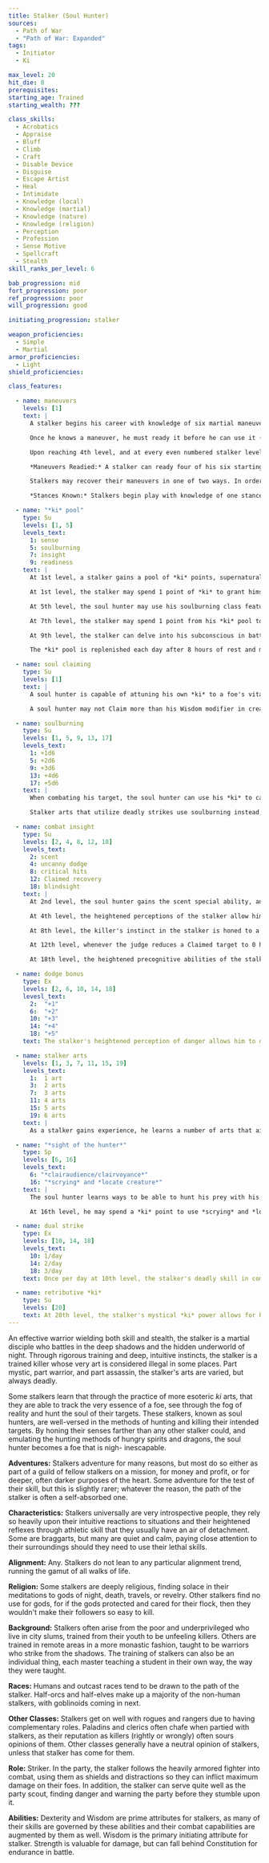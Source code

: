 ```yaml
---
title: Stalker (Soul Hunter)
sources:
  - Path of War
  - "Path of War: Expanded"
tags:
  - Initiator
  - Ki

max_level: 20
hit_die: 8
prerequisites:
starting_age: Trained
starting_wealth: ???

class_skills:
  - Acrobatics
  - Appraise
  - Bluff
  - Climb
  - Craft
  - Disable Device
  - Disguise
  - Escape Artist
  - Heal
  - Intimidate
  - Knowledge (local)
  - Knowledge (martial)
  - Knowledge (nature)
  - Knowledge (religion)
  - Perception
  - Profession
  - Sense Motive
  - Spellcraft
  - Stealth
skill_ranks_per_level: 6

bab_progression: mid
fort_progression: poor
ref_progression: poor
will_progression: good

initiating_progression: stalker

weapon_proficiencies:
  - Simple
  - Martial
armor_proficiencies:
  - Light
shield_proficiencies:

class_features:

  - name: maneuvers
    levels: [1]
    text: |
      A stalker begins his career with knowledge of six martial maneuvers. The disciplines available to him are Broken Blade, Cursed Razor, Solar Wind, Steel Serpent, Thrashing Dragon, and Veiled Moon. The stalker may also exchange access to one of his martial disciplines for the Unquiet Grave discipline. He gains the associated skill of each of his disciplines as a class skill.

      Once he knows a maneuver, he must ready it before he can use it (see Maneuvers Readied, below). A maneuver usable by stalkers is considered an extraordinary ability unless otherwise noted in its description. His maneuvers are not affected by spell resistance, and he does not provoke attacks of opportunity when he initiates one. He learns additional maneuvers at higher levels, as shown above. The stalker must meet a maneuver's prerequisite to learn it.

      Upon reaching 4th level, and at every even numbered stalker level after that, he can choose to learn a new maneuver in place of one he already knows. In effect, the stalker loses the old maneuver in exchange for the new one. The stalker need not replace the old maneuver with a maneuver of the same level. He can choose a new maneuver of any level he likes, as long as he observes his restriction on the highest-level maneuvers he knows. The stalker can swap only a single maneuver at any given level. A stalker's initiator modifier is Wisdom.

      *Maneuvers Readied:* A stalker can ready four of his six starting maneuvers, but as he advances in level and learns more maneuvers, he must choose which maneuvers to ready. He readies his maneuvers by meditating and focusing his *ki* for 10 minutes. The maneuvers he chooses remain readied until he decides to repeat this again and change them. Stalkers do not need to sleep or be well rested to ready their maneuvers; any time he spends 10 minutes in meditation, he can change his readied maneuvers. He may not ready any individual maneuver more than once. He begins an encounter with all readied maneuvers unexpended, regardless of how many times he may have already used them since he chose them. When the stalker initiates a maneuver, he expends it for the current encounter, so each of his readied maneuvers can be used once per encounter (until they are recovered, see below).

      Stalkers may recover their maneuvers in one of two ways. In order for a soul hunter to recover maneuvers, he must either focus on the hunt of his prey or on the memories of past kills as a standard action and recover one expended maneuver. Alternately, the soul hunter may tap into the escaping energy of a soul by using his Soul Claiming ability, and recover a number of expended maneuvers equal to his Wisdom modifier.

      *Stances Known:* Stalkers begin play with knowledge of one stance from any discipline open to stalkers. At the indicated levels (see class table), the stalker selects an additional new stance. Unlike maneuvers, stances are not expended and he does not have to ready them. All the stances he knows are available to him at all times, and he can change the stance he is currently using as a swift action. A stance is an extraordinary ability unless otherwise stated in the stance description. Unlike with maneuvers, the stalker cannot learn a new stance at higher levels in place of one he already knows.

  - name: "*ki* pool"
    type: Su
    levels: [1, 5]
    levels_text:
      1: sense
      5: soulburning
      7: insight
      9: readiness
    text: |
      At 1st level, a stalker gains a pool of *ki* points, supernatural energy he can use to accomplish amazing feats. The number of points in the stalker's *ki* pool is equal to 1/2 her stalker level + his Wisdom modifier (minimum of 1) + 2.

      At 1st level, the stalker may spend 1 point of *ki* to grant himself a +4 insight bonus to a single Perception or Sense Motive check as an immediate action, as he uses his *ki* to feel out the vibrations of others and their hidden motives.

      At 5th level, the soul hunter may use his soulburning class feature on Claimed targets within 30 ft. of his position. The stalker spends 1 point of *ki* as a move action and all Claimed targets suffer his soulburning damage.

      At 7th level, the stalker may spend 1 point from his *ki* pool to gain a +4 insight bonus on a saving throw as an immediate action.

      At 9th level, the stalker can delve into his subconscious in battle and remember key lessons from his training. The stalker envisions potential scenarios where martial abilities he has not readied come into play and gains a momentary burst of martial insight. A number of times per day equal to his Wisdom modifier, the stalker can spend one *ki* point as a swift action and trade one readied maneuver for another maneuver known of the same level or lower. The new maneuver is immediately readied and accessible for use. The character may initiate this maneuver and recover it as if he had prepared at the beginning of the day (or when ever the stalker readied his maneuvers last) until the end of the combat encounter.

      The *ki* pool is replenished each day after 8 hours of rest and meditation; these hours do not need to be consecutive. If the stalker possesses levels in another class that grants points to a *ki* pool, stalker levels stack with the levels of that class to determine the total number of *ki* points in the combined pool, but only one ability score modifier is added to the total. The choice of which score to use is made when the second class ability is gained, and once made, the choice is set. The stalker can now use *ki* points from this pool to power the abilities of every class he possesses that grants a *ki* pool.

  - name: soul claiming
    type: Su
    levels: [1]
    text: |
      A soul hunter is capable of attuning his own *ki* to a foe's vital energies, making it difficult for quarry to elude or escape him. As a swift action, the soul hunter stalker may Claim a target creature that he has inflicted damage upon. A Claimed target's position is known to the soul hunter, even if they have total concealment against him (though he still suffers the normal miss chance if his target is concealed, and is denied his Dexterity bonus if the Claimed target attacks him). Additionally, the target of his Claiming provokes attacks of opportunity from the soul hunter when using the withdraw action to escape him.

      A soul hunter may not Claim more than his Wisdom modifier in creatures at any given time; a creature remains Claimed until the soul hunter withdraws his Claim (a free action) or until the target is slain. If the Claimed target is slain (reduced to 0 or fewer hit points) by the Claiming soul hunter, then he may recover his Wisdom modifier in expended maneuvers. A soul hunter may not Claim a target creature with fewer than 1⁄2 HD.

  - name: soulburning
    type: Su
    levels: [1, 5, 9, 13, 17]
    levels_text:
      1: +1d6
      5: +2d6
      9: +3d6
      13: +4d6
      17: +5d6
    text: |
      When combating his target, the soul hunter can use his *ki* to cause disharmony within a Claimed creature's very life energy, causing the foe's own *ki* to erupt into life-destroying energy. Some describe the pain experienced as being the worst that any could endure, like something was inside their very spirit and devouring it whole. When making an attack or initiating a martial maneuver against his Claimed target, the soul hunter may force this subtle disharmony to become a geyser of agony, as the soul hunter's *ki* causes the target's life energies to ignite. This inflicts an additional 1d6 points of damage at 1st level upon a successful attack, and this damage increases by an additional 1d6 points of damage every four soul hunter levels.

      Stalker arts that utilize deadly strikes use soulburning instead, and function as written with the following caveat: Soulburning cannot be used against targets that do not have vital forces. This includes constructs, oozes, and undead with an Intelligence score of 0.

  - name: combat insight
    type: Su
    levels: [2, 4, 8, 12, 18]
    levels_text:
      2: scent
      4: uncanny dodge
      8: critical hits
      12: Claimed recovery
      18: blindsight
    text: |
      At 2nd level, the soul hunter gains the scent special ability, and gains a +4 insight bonus to track targets that the he has Claimed.

      At 4th level, the heightened perceptions of the stalker allow him to know when his prey could get the jump on him, granting him the uncanny dodge class feature, as per the rogue class.

      At 8th level, the killer's instinct in the stalker is honed to a razor's fine edge, allowing him to add his Wisdom modifier as a competence bonus to confirm critical hits. This ability counts as if the character possessed the Critical Focus feat, and for the purposes of taking critical feats that the character qualifies for. The character may not select the Critical Focus feat once he has this ability, and should he have it before he gains this ability, he loses the Critical Focus feat and may select a critical feat in its place.

      At 12th level, whenever the judge reduces a Claimed target to 0 hit points or less, he may recover an expended maneuver.

      At 18th level, the heightened precognitive abilities of the stalker manifest in his ability to sense things around him that others cannot, granting him blindsight with a range of 30 feet. This is a supernatural ability.

  - name: dodge bonus
    type: Ex
    levels: [2, 6, 10, 14, 18]
    levesl_text:
      2:  "+1"
      6:  "+2"
      10: "+3"
      14: "+4"
      18: "+5"
    text: The stalker's heightened perception of danger allows him to defend himself from attacks as they are made against him, anticipating the attacks as they come. A stalker gains a +1 dodge bonus to his Armor Class at 2nd level, which improves by an additional +1 every four stalker levels thereafter. When recovering maneuvers as a full round action, the character may add his Wisdom modifier to his AC as an additional dodge bonus; his defensive precognition being heightened by centering his *ki* through maneuver recovery.

  - name: stalker arts
    levels: [1, 3, 7, 11, 15, 19]
    levels_text:
      1:  1 art
      3:  2 arts
      7:  3 arts
      11: 4 arts
      15: 5 arts
      19: 6 arts
    text: |
      As a stalker gains experience, he learns a number of arts that aid him and confound his foes. Starting at 1st level, a stalker gains one [stalker art](/stalker-arts/); he gains an additional art at 3rd level and new arts every four class levels attained after 3rd level. A stalker cannot select an individual art more than once (unless noted).

  - name: "*sight of the hunter*"
    type: Sp
    levels: [6, 16]
    levels_text:
      6: "*clairaudience/clairvoyance*"
      16: "*scrying* and *locate creature*"
    text: |
      The soul hunter learns ways to be able to hunt his prey with his extrasensory abilities. At 6th level, the soul hunter may spend 1 *ki* and use the spell *clairaudience/clairvoyance* (clairvoyance only) as a spell-like ability, using his stalker level as his caster level for the effect. He may spend an additional *ki* point to Claim a target seen in such a way.

      At 16th level, he may spend a *ki* point to use *scrying* and *locate creature* as spell-like abilities, and Claim targets spied upon in such a manner. The soul hunter must have either visited the location first, or have a clear picture of the target within his mind to use these abilities (as per the spells' specific requirements).

  - name: dual strike
    type: Ex
    levels: [10, 14, 18]
    levels_text:
      10: 1/day
      14: 2/day
      18: 3/day
    text: Once per day at 10th level, the stalker's deadly skill in combat improves, allowing him to initiate two martial strikes as a full round action. The strikes the stalker initiates must have an initiation action of one standard action, and he must have both strikes readied. Boosts may not be applied to a dual strike due to the need to concentrate on two separate martial movements. When a dual strike is used, the action must be declared beforehand and when used, both strikes are resolved separately and are expended. At 14th level the character may use dual strike twice per day, and three times per day at 18th level.

  - name: retributive *ki*
    type: Su
    levels: [20]
    text: At 20th level, the stalker's mystical *ki* power allows for him to generate a powerful burst of energy to gain retribution on those who would injure him. When the stalker is harmed by an attack, spell, or ability of an enemy, as an immediate action he may spend two *ki* points to initiate a martial strike that he has readied (with an initiation action of one standard action) in retaliation against that attack. He uses the range of the attacker's ability as the range of his strike, creating a phantom echo of himself with his *ki* (as with the phantom reach art) that rushes out and strikes his attacker if they are outside of the stalker's normal reach. Use of this ability expends his strike as normal, and the strike functions as normal otherwise.
---
```


An effective warrior wielding both skill and stealth, the stalker is a martial disciple who battles in the deep shadows and the hidden underworld of night. Through rigorous training and deep, intuitive instincts, the stalker is a trained killer whose very art is considered illegal in some places. Part mystic, part warrior, and part assassin, the stalker's arts are varied, but always deadly.

Some stalkers learn that through the practice of more esoteric *ki* arts, that they are able to track the very essence of a foe, see through the fog of reality and hunt the soul of their targets. These stalkers, known as soul hunters, are well-versed in the methods of hunting and killing their intended targets. By honing their senses farther than any other stalker could, and emulating the hunting methods of hungry spirits and dragons, the soul hunter becomes a foe that is nigh- inescapable.

**Adventures:** Stalkers adventure for many reasons, but most do so either as part of a guild of fellow stalkers on a mission, for money and profit, or for deeper, often darker purposes of the heart. Some adventure for the test of their skill, but this is slightly rarer; whatever the reason, the path of the stalker is often a self-absorbed one.

**Characteristics:** Stalkers universally are very introspective people, they rely so heavily upon their intuitive reactions to situations and their heightened reflexes through athletic skill that they usually have an air of detachment. Some are braggarts, but many are quiet and calm, paying close attention to their surroundings should they need to use their lethal skills.

**Alignment:** Any. Stalkers do not lean to any particular alignment trend, running the gamut of all walks of life.

**Religion:** Some stalkers are deeply religious, finding solace in their meditations to gods of night, death, travels, or revelry. Other stalkers find no use for gods, for if the gods protected and cared for their flock, then they wouldn't make their followers so easy to kill.

**Background:** Stalkers often arise from the poor and underprivileged who live in city slums, trained from their youth to be unfeeling killers. Others are trained in remote areas in a more monastic fashion, taught to be warriors who strike from the shadows. The training of stalkers can also be an individual thing, each master teaching a student in their own way, the way they were taught.

**Races:** Humans and outcast races tend to be drawn to the path of the stalker. Half-orcs and half-elves make up a majority of the non-human stalkers, with goblinoids coming in next.

**Other Classes:** Stalkers get on well with rogues and rangers due to having complementary roles. Paladins and clerics often chafe when partied with stalkers, as their reputation as killers (rightly or wrongly) often sours opinions of them. Other classes generally have a neutral opinion of stalkers, unless that stalker has come for them.

**Role:** Striker. In the party, the stalker follows the heavily armored fighter into combat, using them as shields and distractions so they can inflict maximum damage on their foes. In addition, the stalker can serve quite well as the party scout, finding danger and warning the party before they stumble upon it.

**Abilities:** Dexterity and Wisdom are prime attributes for stalkers, as many of their skills are governed by these abilities and their combat capabilities are augmented by them as well. Wisdom is the primary initiating attribute for stalker. Strength is valuable for damage, but can fall behind Constitution for endurance in battle.

